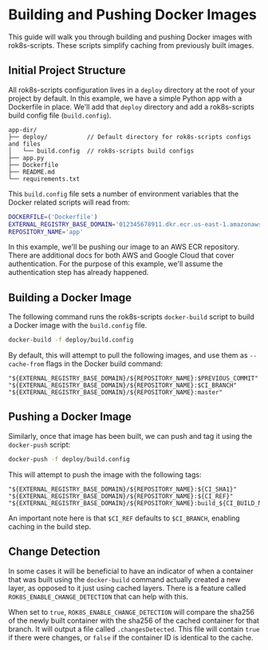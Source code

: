 # Building and Pushing Docker Images
This guide will walk you through building and pushing Docker images with rok8s-scripts. These scripts simplify caching from previously built images.

## Initial Project Structure
All rok8s-scripts configuration lives in a `deploy` directory at the root of your project by default. In this example, we have a simple Python app with a Dockerfile in place. We'll add that `deploy` directory and add a rok8s-scripts build config file (`build.config`).

```plaintext
app-dir/
├── deploy/           // Default directory for rok8s-scripts configs and files
│   └── build.config  // rok8s-scripts build configs
├── app.py
├── Dockerfile
├── README.md
└── requirements.txt
```

This `build.config` file sets a number of environment variables that the Docker related scripts will read from:

```bash
DOCKERFILE=('Dockerfile')
EXTERNAL_REGISTRY_BASE_DOMAIN='012345678911.dkr.ecr.us-east-1.amazonaws.com'
REPOSITORY_NAME='app'
```

In this example, we'll be pushing our image to an AWS ECR repository. There are additional docs for both AWS and Google Cloud that cover authentication. For the purpose of this example, we'll assume the authentication step has already happened.

## Building a Docker Image
The following command runs the rok8s-scripts `docker-build` script to build a Docker image with the `build.config` file.
```bash
docker-build -f deploy/build.config
```

By default, this will attempt to pull the following images, and use them as `--cache-from` flags in the Docker build command:

```
"${EXTERNAL_REGISTRY_BASE_DOMAIN}/${REPOSITORY_NAME}:$PREVIOUS_COMMIT"
"${EXTERNAL_REGISTRY_BASE_DOMAIN}/${REPOSITORY_NAME}:$CI_BRANCH"
"${EXTERNAL_REGISTRY_BASE_DOMAIN}/${REPOSITORY_NAME}:master"
```

## Pushing a Docker Image
Similarly, once that image has been built, we can push and tag it using the `docker-push` script:
```bash
docker-push -f deploy/build.config
```

This will attempt to push the image with the following tags:
```
"${EXTERNAL_REGISTRY_BASE_DOMAIN}/${REPOSITORY_NAME}:${CI_SHA1}"
"${EXTERNAL_REGISTRY_BASE_DOMAIN}/${REPOSITORY_NAME}:${CI_REF}"
"${EXTERNAL_REGISTRY_BASE_DOMAIN}/${REPOSITORY_NAME}:build_${CI_BUILD_NUM}"
```

An important note here is that `$CI_REF` defaults to `$CI_BRANCH`, enabling caching in the build step.

## Change Detection
In some cases it will be beneficial to have an indicator of when a container that was built using the `docker-build` command actually created a new layer, as opposed to it just using cached layers.  There is a feature called `ROK8S_ENABLE_CHANGE_DETECTION` that can help with this.

When set to `true`, `ROK8S_ENABLE_CHANGE_DETECTION` will compare the sha256 of the newly built container with the sha256 of the cached container for that branch.  It will output a file called `.changesDetected`.  This file will contain `true` if there were changes, or `false` if the container ID is identical to the cache.
